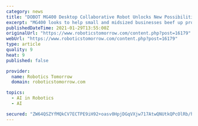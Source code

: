 ```yaml
---
category: news
title: "DOBOT MG400 Desktop Collaborative Robot Unlocks New Possibilities for Robotic Applications"
excerpt: "MG400 looks to help small and midsized businesses beef up productivity with consumer-level accessibility and affordability."
publishedDateTime: 2021-01-29T13:55:00Z
originalUrl: "https://www.roboticstomorrow.com/content.php?post=16179"
webUrl: "https://www.roboticstomorrow.com/content.php?post=16179"
type: article
quality: 9
heat: 9
published: false

provider:
  name: Robotics Tomorrow
  domain: roboticstomorrow.com

topics:
  - AI in Robotics
  - AI

secured: "ZW64QSZYfMQkCV7ECTPE9iH92+oasv0HpjDGqVXjw717AtwQNUtkQPcOlRb/hye1Yau5mbY1kiY94YVuShhxF/eLGclqGplOQWMthg2jqtqoMErTkE598aeUEahkwkF+SAO5XMDUsvXkPYgerJBGA9D3CftLjYz0ro/HlW0cVoBc1bdcUsNJQJpUG+TWBF/T/lm7hZ5roPc0zjiBFCPPsgISjry9fK+LNoXor1Bs6Th00/PuZNUMuYVHvmTs0SnvJZk11Iwu7ndunrAqrBz75B+py8nBCzX9QdnJ48JvfefoPEiGcnTxXtbZI+uwkUNVlF78ijatUqf52CC5h0T36ZQF/FbKeOx/Xh9dskjg44M=;HTujuWGonmKu5IzwrO3u3w=="
---
```


